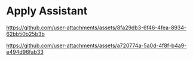 # Apply Assistant

https://github.com/user-attachments/assets/8fa29db3-6f46-4fea-8934-62bb50b25b3b



https://github.com/user-attachments/assets/a720774a-5a0d-4f8f-b4a9-e494d96fab33

